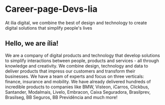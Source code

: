# Career-page-Devs-lia
At ília digital, we combine the best of design and technology to create digital solutions that simplify people's lives




## Hello, we are ília!
We are a company of digital products and technology that develop solutions to simplify interactions between people, products and services - all through knowledge and creativity. We combine design, technology and data to deliver products that impress our customers and transform their businesses. We have a team of experts and focus on three verticals: finance, insurance and mobility. We have already delivered hundreds of incredible products to companies like BMW, Visteon, iCarros, Clickbus, Santander, Modalmais, Livelo, Embracon, Caixa Seguradora, Brasilprev, Brasilseg, BB Seguros, BB Previdência and much more!
